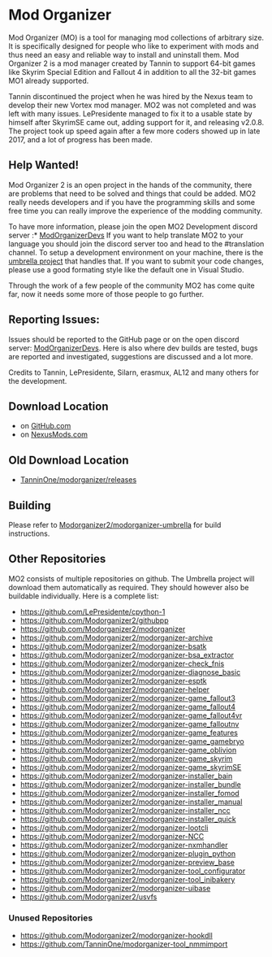 # Mod Organizer

Mod Organizer (MO) is a tool for managing mod collections of arbitrary size. It is specifically designed for people who like to experiment with mods and thus need an easy and reliable way to install and uninstall them.
Mod Organizer 2 is a mod manager created by Tannin to support 64-bit games like Skyrim Special Edition and Fallout 4 in addition to all the 32-bit games MO1 already supported.

Tannin discontinued the project when he was hired by the Nexus team to develop their new Vortex mod manager.
MO2 was not completed and was left with many issues. LePresidente managed to fix it to a usable state by himself after SkyrimSE came out, adding support for it, and releasing v2.0.8.
The project took up speed again after a few more coders showed up in late 2017, and a lot of progress has been made.

## Help Wanted!
Mod Organizer 2 is an open project in the hands of the community, there are problems that need to be solved and things that could be added. MO2 really needs developers and if you have the programming skills and some free time you can really improve the experience of the modding community.

To have more information, please join the open MO2 Development discord server :* [ModOrganizerDevs](https://discord.gg/vD2ZbfX)
If you want to help translate MO2 to your language you should join the discord server too and head to the #translation channel.
To setup a development environment on your machine, there is the [umbrella project](https://github.com/Modorganizer2/modorganizer-umbrella) that handles that.
If you want to submit your code changes, please use a good formating style like the default one in Visual Studio.

Through the work of a few people of the community MO2 has come quite far, now it needs some more of those people to go further.

## Reporting Issues:
Issues should be reported to the GitHub page or on the open discord server: [ModOrganizerDevs](https://discord.gg/vD2ZbfX). Here is also where dev builds are tested, bugs are reported and investigated, suggestions are discussed and a lot more.

Credits to Tannin, LePresidente, Silarn, erasmux, AL12 and many others for the development.

## Download Location

* on [GitHub.com](https://github.com/Modorganizer2/modorganizer/releases)
* on [NexusMods.com](https://www.nexusmods.com/skyrimspecialedition/mods/6194)

## Old Download Location

* [TanninOne/modorganizer/releases](https://github.com/TanninOne/modorganizer/releases)

## Building

Please refer to [Modorganizer2/modorganizer-umbrella](https://github.com/Modorganizer2/modorganizer-umbrella) for build instructions.

## Other Repositories

MO2 consists of multiple repositories on github. The Umbrella project will download them automatically as required. They should however also be buildable individually.
Here is a complete list:

* https://github.com/LePresidente/cpython-1
* https://github.com/Modorganizer2/githubpp
* https://github.com/Modorganizer2/modorganizer
* https://github.com/Modorganizer2/modorganizer-archive
* https://github.com/Modorganizer2/modorganizer-bsatk
* https://github.com/Modorganizer2/modorganizer-bsa_extractor
* https://github.com/Modorganizer2/modorganizer-check_fnis
* https://github.com/Modorganizer2/modorganizer-diagnose_basic
* https://github.com/Modorganizer2/modorganizer-esptk
* https://github.com/Modorganizer2/modorganizer-helper
* https://github.com/Modorganizer2/modorganizer-game_fallout3
* https://github.com/Modorganizer2/modorganizer-game_fallout4
* https://github.com/Modorganizer2/modorganizer-game_fallout4vr
* https://github.com/Modorganizer2/modorganizer-game_falloutnv
* https://github.com/Modorganizer2/modorganizer-game_features
* https://github.com/Modorganizer2/modorganizer-game_gamebryo
* https://github.com/Modorganizer2/modorganizer-game_oblivion
* https://github.com/Modorganizer2/modorganizer-game_skyrim
* https://github.com/Modorganizer2/modorganizer-game_skyrimSE
* https://github.com/Modorganizer2/modorganizer-installer_bain
* https://github.com/Modorganizer2/modorganizer-installer_bundle
* https://github.com/Modorganizer2/modorganizer-installer_fomod
* https://github.com/Modorganizer2/modorganizer-installer_manual
* https://github.com/Modorganizer2/modorganizer-installer_ncc
* https://github.com/Modorganizer2/modorganizer-installer_quick
* https://github.com/Modorganizer2/modorganizer-lootcli
* https://github.com/Modorganizer2/modorganizer-NCC
* https://github.com/Modorganizer2/modorganizer-nxmhandler
* https://github.com/Modorganizer2/modorganizer-plugin_python
* https://github.com/Modorganizer2/modorganizer-preview_base
* https://github.com/Modorganizer2/modorganizer-tool_configurator
* https://github.com/Modorganizer2/modorganizer-tool_inibakery
* https://github.com/Modorganizer2/modorganizer-uibase
* https://github.com/Modorganizer2/usvfs

### Unused Repositories
* https://github.com/Modorganizer2/modorganizer-hookdll
* https://github.com/TanninOne/modorganizer-tool_nmmimport

